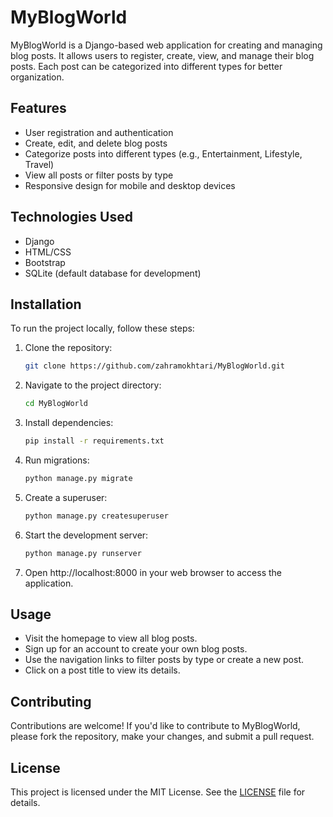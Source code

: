 # MyBlogWorld

MyBlogWorld is a Django-based web application for creating and managing blog posts. It allows users to register, create, view, and manage their blog posts. Each post can be categorized into different types for better organization.

## Features

- User registration and authentication
- Create, edit, and delete blog posts
- Categorize posts into different types (e.g., Entertainment, Lifestyle, Travel)
- View all posts or filter posts by type
- Responsive design for mobile and desktop devices

## Technologies Used

- Django
- HTML/CSS
- Bootstrap
- SQLite (default database for development)

## Installation

To run the project locally, follow these steps:

1. Clone the repository:

   ```bash
   git clone https://github.com/zahramokhtari/MyBlogWorld.git
   ```

2. Navigate to the project directory:

   ```bash
   cd MyBlogWorld
   ```

3. Install dependencies:

   ```bash
   pip install -r requirements.txt
   ```

4. Run migrations:

   ```bash
   python manage.py migrate
   ```

5. Create a superuser:

   ```bash
   python manage.py createsuperuser
   ```

6. Start the development server:

   ```bash
   python manage.py runserver
   ```

7. Open http://localhost:8000 in your web browser to access the application.

## Usage

- Visit the homepage to view all blog posts.
- Sign up for an account to create your own blog posts.
- Use the navigation links to filter posts by type or create a new post.
- Click on a post title to view its details.

## Contributing

Contributions are welcome! If you'd like to contribute to MyBlogWorld, please fork the repository, make your changes, and submit a pull request.

## License

This project is licensed under the MIT License. See the [LICENSE](LICENSE) file for details.
